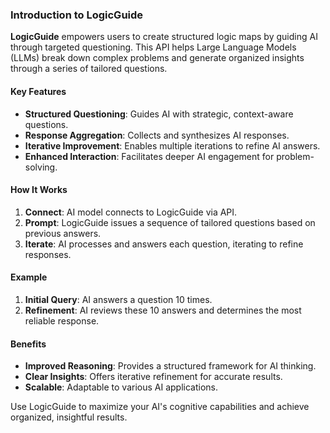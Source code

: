 [](app.py)
[](index.html)
[](CSS/main.css)
[](.github/workflows/deploy.yml)

### Introduction to LogicGuide

**LogicGuide** empowers users to create structured logic maps by guiding AI through targeted questioning. This API helps Large Language Models (LLMs) break down complex problems and generate organized insights through a series of tailored questions.

#### Key Features

- **Structured Questioning**: Guides AI with strategic, context-aware questions.
- **Response Aggregation**: Collects and synthesizes AI responses.
- **Iterative Improvement**: Enables multiple iterations to refine AI answers.
- **Enhanced Interaction**: Facilitates deeper AI engagement for problem-solving.

#### How It Works

1. **Connect**: AI model connects to LogicGuide via API.
2. **Prompt**: LogicGuide issues a sequence of tailored questions based on previous answers.
3. **Iterate**: AI processes and answers each question, iterating to refine responses.

#### Example

1. **Initial Query**: AI answers a question 10 times.
2. **Refinement**: AI reviews these 10 answers and determines the most reliable response.

#### Benefits

- **Improved Reasoning**: Provides a structured framework for AI thinking.
- **Clear Insights**: Offers iterative refinement for accurate results.
- **Scalable**: Adaptable to various AI applications.

Use LogicGuide to maximize your AI's cognitive capabilities and achieve organized, insightful results.

